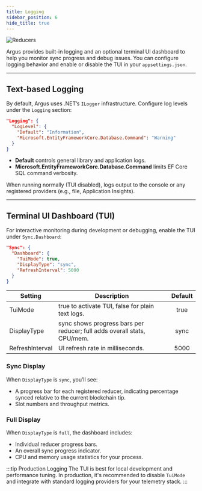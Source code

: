 ```yaml
---
title: Logging
sidebar_position: 6
hide_title: true
---
```


![Reducers](/img/docs/argus/core-concepts/logging.webp)

Argus provides built-in logging and an optional terminal UI dashboard to help you monitor sync progress and debug issues. You can configure logging behavior and enable or disable the TUI in your `appsettings.json`.

---

## Text-based Logging

By default, Argus uses .NET’s `ILogger` infrastructure. Configure log levels under the `Logging` section:

```json
"Logging": {
  "LogLevel": {
    "Default": "Information",
    "Microsoft.EntityFrameworkCore.Database.Command": "Warning"
  }
}
```

- **Default** controls general library and application logs.
- **Microsoft.EntityFrameworkCore.Database.Command** limits EF Core SQL command verbosity.

When running normally (TUI disabled), logs output to the console or any registered providers (e.g., file, Application Insights).

---

## Terminal UI Dashboard (TUI)

For interactive monitoring during development or debugging, enable the TUI under `Sync.Dashboard`:

```json
"Sync": {
  "Dashboard": {
    "TuiMode": true,
    "DisplayType": "sync",
    "RefreshInterval": 5000
  }
}
```

| Setting         | Description                                                             | Default |
| --------------- | ----------------------------------------------------------------------- | :-----: |
| TuiMode         | true to activate TUI, false for plain text logs.                        |  true   |
| DisplayType     | sync shows progress bars per reducer; full adds overall stats, CPU/mem. |  sync   |
| RefreshInterval | UI refresh rate in milliseconds.                                        |  5000   |

### Sync Display

When `DisplayType` is `sync`, you’ll see:

- A progress bar for each registered reducer, indicating percentage synced relative to the current blockchain tip.
- Slot numbers and throughput metrics.

### Full Display

When `DisplayType` is `full`, the dashboard includes:

- Individual reducer progress bars.
- An overall sync progress indicator.
- CPU and memory usage statistics for your process.

:::tip Production Logging
The TUI is best for local development and performance tuning. In production, it's recommended to disable `TuiMode` and integrate with standard logging providers for your telemetry stack.
:::

